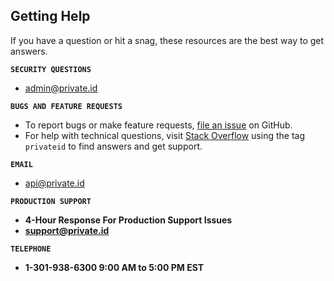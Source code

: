 ## Getting Help
If you have a question or hit a snag, these resources are the best way to get answers.

<b>`SECURITY QUESTIONS`</b>
* admin@private.id

<b>`BUGS AND FEATURE REQUESTS`</b>
* To report bugs or make feature requests, [file an issue](https://github.com/openinfer/PrivateIdentity/issues) on GitHub. 
* For help with technical questions, visit [Stack Overflow](https://stackoverflow.com/questions/tagged/privateid) using the tag `privateid` to find answers and get support. 

<b>`EMAIL`</b>
* api@private.id

<b>`PRODUCTION SUPPORT`  
* 4-Hour Response For Production Support Issues
* support@private.id

<b>`TELEPHONE`</b>
* 1-301-938-6300 9:00 AM to 5:00 PM EST
